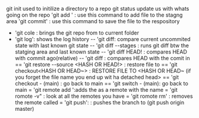 
git init used to initilize a directory to a repo
git status update us with whats going on the repo
'git add <file>' : use this command to add file to the stagng area
'git commit' : use this command to save the file to the respository
 - 'git cole <url> : brings the git repo from <url> to current folder
 - 'git log':  shows the log history
  -- 'git diff: compare current uncommited state with last known git state
   -- 'git diff --stages : runs git diff btw the statging area and last known state
   -- 'git diff HEAD!<number> : compares HEAD with commit <num> ago(relative)
    -- 'git diff <HASH> : compares HEAD with the comit in <HASH>
     == 'git restore --source <HASH OR HEAD!> : restore file to <hash or head>
     == 'git checkout<HASH OR HEAD~> <FILE> : RESTORE FILE TO <HASH OR HEAD~
     (if you forget the file name you end up wit ha detached head>
     == 'git checkout - (main) : go back to main
     == 'git switch - (main): go back to main
= 'git remote add <NAME> <URL>':adds the <URL> as a remote with the name <NAME>
= 'git romote -v" : look at all the remotes you have 
= 'git romote rm' <NAME>: removes the remote called <NAME>
= 'git push': <WHERE> <WHAT>: pushes the <what> branch to <where> (git push origin master)
